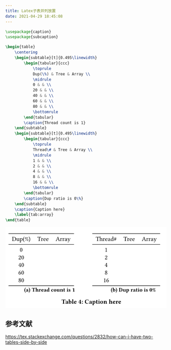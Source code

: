 ```yaml
---
title: Latex子表并列放置
date: 2021-04-29 18:45:08
---
```


```tex
\usepackage{caption}
\usepackage{subcaption}
```

```tex
\begin{table}
    \centering
    \begin{subtable}[t]{0.495\linewidth}
        \begin{tabular}{ccc}
            \toprule
            Dup(\%) & Tree & Array \\
            \midrule
            0 & & \\
            20 & & \\
            40 & & \\
            60 & & \\
            80 & & \\
            \bottomrule
        \end{tabular}
        \caption{Thread count is 1}
    \end{subtable}
    \begin{subtable}[t]{0.495\linewidth}
        \begin{tabular}{ccc}
            \toprule
            Thread\# & Tree & Array \\
            \midrule
            1 & & \\
            2 & & \\
            4 & & \\
            8 & & \\
            16 & & \\
            \bottomrule
        \end{tabular}
        \caption{Dup ratio is 0\%}
    \end{subtable}
    \caption{Caption here}
    \label{tab:array}
\end{table}
```

![在这里插入图片描述](Latex子表并列放置/20210429184336642.png)

## 参考文献

<https://tex.stackexchange.com/questions/2832/how-can-i-have-two-tables-side-by-side>
